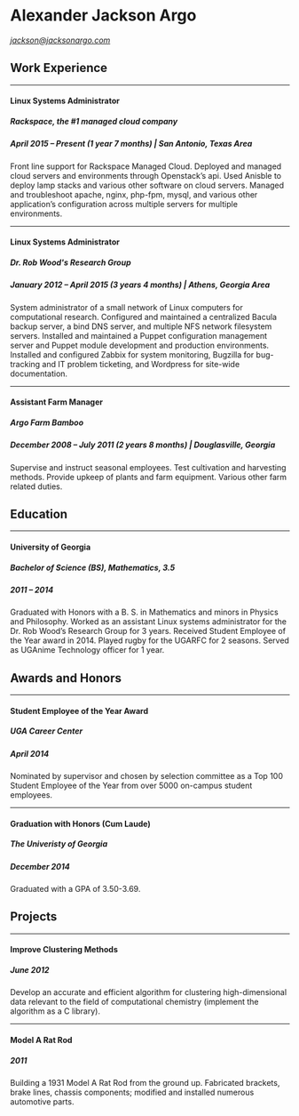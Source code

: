 # Alexander Jackson Argo
*jackson@jacksonargo.com*

## Work Experience

---

#### Linux Systems Administrator
##### Rackspace, the #1 managed cloud company
##### April 2015 – Present (1 year 7 months) | San Antonio, Texas Area

Front line support for Rackspace Managed Cloud. Deployed and managed cloud servers and environments through Openstack’s api. Used Anisble to deploy lamp stacks and various other software on cloud servers. Managed and troubleshoot apache, nginx, php-fpm, mysql, and various other application’s configuration across multiple servers for multiple environments.

---

#### Linux Systems Administrator
##### Dr. Rob Wood's Research Group
##### January 2012 – April 2015 (3 years 4 months) | Athens, Georgia Area

System administrator of a small network of Linux computers for computational research. Configured and maintained a centralized Bacula backup server, a bind DNS server, and multiple NFS network filesystem servers. Installed and maintained a Puppet configuration management server and Puppet module development and production environments. Installed and configured Zabbix for system monitoring, Bugzilla for bug-tracking and IT problem ticketing, and Wordpress for site-wide documentation.

---

#### Assistant Farm Manager
##### Argo Farm Bamboo
##### December 2008 – July 2011 (2 years 8 months) | Douglasville, Georgia

Supervise and instruct seasonal employees. Test cultivation and harvesting methods. Provide upkeep of plants and farm equipment. Various other farm related duties.

## Education

---

#### University of Georgia
##### Bachelor of Science (BS), Mathematics, 3.5
##### 2011 – 2014

Graduated with Honors with a B. S. in Mathematics and minors in Physics and Philosophy. Worked as an assistant Linux systems administrator for the Dr. Rob Wood’s Research Group for 3 years. Received Student Employee of the Year award in 2014. Played rugby for the UGARFC for 2 seasons. Served as UGAnime Technology officer for 1 year.

## Awards and Honors

---

#### Student Employee of the Year Award
##### UGA Career Center
##### April 2014

Nominated by supervisor and chosen by selection committee as a Top 100 Student Employee of the Year from over 5000 on-campus student employees.

---

#### Graduation with Honors (Cum Laude)
##### The Univeristy of Georgia
##### December 2014

Graduated with a GPA of 3.50-3.69.

## Projects

---

#### Improve Clustering Methods
##### June 2012

Develop an accurate and efficient algorithm for clustering high-dimensional data relevant to the field of computational chemistry (implement the algorithm as a C library).

---

#### Model A Rat Rod
##### 2011

Building a 1931 Model A Rat Rod from the ground up. Fabricated brackets, brake lines, chassis components; modified and installed numerous automotive parts.


